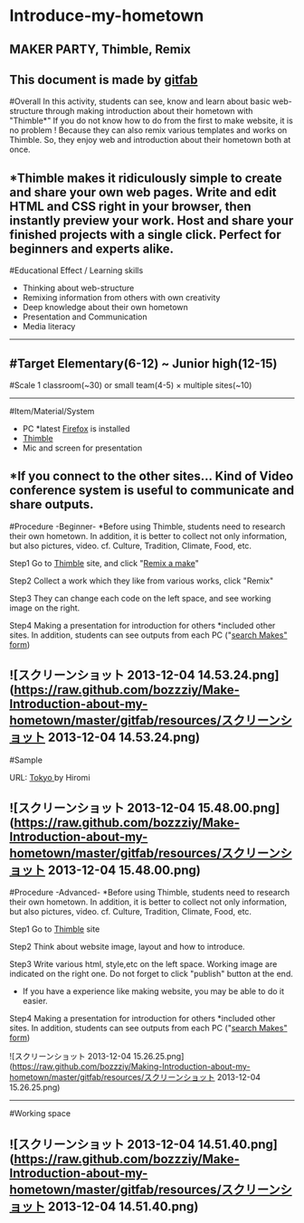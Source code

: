 # Introduce-my-hometown
## MAKER PARTY, Thimble, Remix
This document is made by [gitfab](http://gitfab.org)
---
#Overall
In this activity, students can see, know and learn about basic web-structure through making introduction about their hometown with "Thimble*"
If you do not know how to do from the first to make website, it is no problem !
Because they can also remix various templates and works on Thimble.
So, they enjoy web and introduction about their hometown both at once.



*Thimble makes it ridiculously simple to create and share your own web pages. Write and edit HTML and CSS right in your browser, then instantly preview your work. Host and share your finished projects with a single click. Perfect for beginners and experts alike.
---
#Educational Effect / Learning skills
* Thinking about web-structure
* Remixing information from others with own creativity
* Deep knowledge about their own hometown
* Presentation and Communication
* Media literacy

---
#Target
Elementary(6-12) ~ Junior high(12-15)
---
#Scale
1 classroom(~30) or small team(4-5) × multiple sites(~10)

---
#Item/Material/System
* PC *latest [Firefox](http://www.mozilla.jp/firefox/) is installed
* [Thimble](https://thimble.webmaker.org/en-US)
* Mic and screen for presentation

*If you connect to the other sites...
Kind of Video conference system is useful to communicate and share outputs.
---
#Procedure -Beginner-
*Before using Thimble, students need to research their own hometown. 
In addition, it is better to collect not only information, but also pictures, video. 
cf. Culture, Tradition, Climate, Food, etc.

Step1
Go to [Thimble](https://thimble.webmaker.org/en-US)  site, and click "[Remix a make](https://webmaker.org/en-US/tools)"

Step2
Collect a work which they like from various works, click "Remix"


Step3
They can change each code on the left space, and see working image on the right.

Step4
Making a presentation for introduction for others  *included other sites.
In addition, students can see outputs from each PC ("[search Makes" form](https://webmaker.org/en-US/tools))
 



![スクリーンショット 2013-12-04 14.53.24.png](https://raw.github.com/bozzziy/Make-Introduction-about-my-hometown/master/gitfab/resources/スクリーンショット 2013-12-04 14.53.24.png)
---
#Sample

URL: [Tokyo ](https://hironieee.makes.org/thimble/classrecipe-for-thimble)by Hiromi




![スクリーンショット 2013-12-04 15.48.00.png](https://raw.github.com/bozzziy/Make-Introduction-about-my-hometown/master/gitfab/resources/スクリーンショット 2013-12-04 15.48.00.png)
---
#Procedure -Advanced-
*Before using Thimble, students need to research their own hometown. 
In addition, it is better to collect not only information, but also pictures, video. 
cf. Culture, Tradition, Climate, Food, etc.


Step1
Go to [Thimble](https://thimble.webmaker.org/en-US) site

Step2
Think about website image, layout and how to introduce.

Step3
Write various html, style,etc on the left space.
Working image are indicated on the right one.
 Do not forget to click "publish" button at the end.
* If you have a experience like making website, you may be able to do it easier.

Step4
Making a presentation for introduction for others  *included other sites.
In addition, students can see outputs from each PC ("[search Makes" form](https://webmaker.org/en-US/tools))


 




![スクリーンショット 2013-12-04 15.26.25.png](https://raw.github.com/bozzziy/Making-Introduction-about-my-hometown/master/gitfab/resources/スクリーンショット 2013-12-04 15.26.25.png)



---
#Working space

![スクリーンショット 2013-12-04 14.51.40.png](https://raw.github.com/bozzziy/Make-Introduction-about-my-hometown/master/gitfab/resources/スクリーンショット 2013-12-04 14.51.40.png)
---
